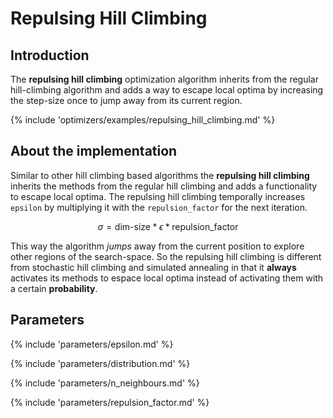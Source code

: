 # Repulsing Hill Climbing


## Introduction

The **repulsing hill climbing** optimization algorithm inherits from the regular hill-climbing
algorithm and adds a way to escape local optima by increasing the step-size once to jump away from its current region.

{% include 'optimizers/examples/repulsing_hill_climbing.md' %}

## About the implementation

Similar to other hill climbing based algorithms the **repulsing hill climbing**
inherits the methods from the regular hill climbing and adds a functionality to
escape local optima. The repulsing hill climbing temporally increases `epsilon`
by multiplying it with the `repulsion_factor` for the next iteration. 

$$
\sigma = \text{dim-size} * \epsilon * \text{repulsion_factor}
$$


This way the algorithm *jumps* away from the current position to explore other regions of the search-space. So the repulsing hill climbing is different from stochastic hill climbing and simulated annealing in that it **always** activates its methods to espace local optima instead of activating them with a certain **probability**.




## Parameters

{% include 'parameters/epsilon.md' %}

{% include 'parameters/distribution.md' %}

{% include 'parameters/n_neighbours.md' %}

{% include 'parameters/repulsion_factor.md' %}


